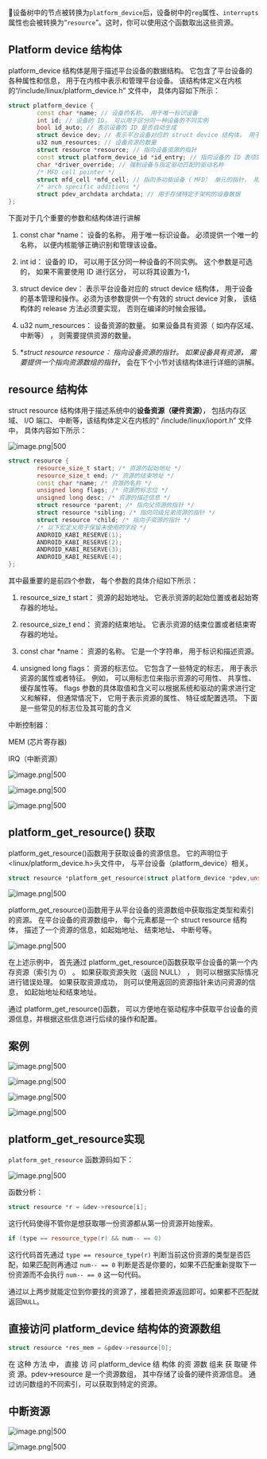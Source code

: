   
📢设备树中的节点被转换为`platform_device`后，设备树中的`reg`属性、`interrupts`属性也会被转换为“`resource`”。这时，你可以使用这个函数取出这些资源。

## Platform device 结构体

platform_device 结构体是用于描述平台设备的数据结构。 它包含了平台设备的各种属性和信息， 用于在内核中表示和管理平台设备。 该结构体定义在内核的“/include/linux/platform_device.h” 文件中， 具体内容如下所示：

```C++
struct platform_device {
        const char *name; // 设备的名称， 用于唯一标识设备
        int id; // 设备的 ID， 可以用于区分同一种设备的不同实例
        bool id_auto; // 表示设备的 ID 是否自动生成
        struct device dev; // 表示平台设备对应的 struct device 结构体， 用于设备的基本管理和操作
        u32 num_resources; // 设备资源的数量
        struct resource *resource; // 指向设备资源的指针
        const struct platform_device_id *id_entry; // 指向设备的 ID 表项的指针， 用于匹配设备和驱动
        char *driver_override; // 强制设备与指定驱动匹配的驱动名称
        /* MFD cell pointer */
        struct mfd_cell *mfd_cell; // 指向多功能设备（ MFD） 单元的指针， 用于多功能设备的描述
        /* arch specific additions */
        struct pdev_archdata archdata; // 用于存储特定于架构的设备数据
};
```

下面对于几个重要的参数和结构体进行讲解

1. const char *name： 设备的名称， 用于唯一标识设备。 必须提供一个唯一的名称， 以便内核能够正确识别和管理该设备。
    
2. int id： 设备的 ID， 可以用于区分同一种设备的不同实例。 这个参数是可选的， 如果不需要使用 ID 进行区分， 可以将其设置为-1，
    
3. struct device dev： 表示平台设备对应的 struct device 结构体， 用于设备的基本管理和操作。必须为该参数提供一个有效的 struct device 对象， 该结构体的 release 方法必须要实现， 否则在编译的时候会报错。
    
4. u32 num_resources： 设备资源的数量。 如果设备具有资源（ 如内存区域、 中断等） ， 则需要提供资源的数量。
    
5. **struct resource *resource： 指向设备资源的指针。 如果设备具有资源， 需要提供一个指向资源数组的指针**， 会在下个小节对该结构体进行详细的讲解。
    

## resource 结构体

struct resource 结构体用于描述系统中的**设备资源（硬件资源）**， 包括内存区域、 I/O 端口、 中断等，该结构体定义在内核的“ /include/linux/ioport.h” 文件中， 具体内容如下所示：

![image.png|500](https://my-obsidian-image.oss-cn-guangzhou.aliyuncs.com/2025/06/9ee2e55ba102fd3825b9b96f8c8ad78a.png)


```C++
struct resource {
        resource_size_t start; /* 资源的起始地址 */
        resource_size_t end; /* 资源的结束地址 */
        const char *name; /* 资源的名称 */
        unsigned long flags; /* 资源的标志位 */
        unsigned long desc; /* 资源的描述信息 */
        struct resource *parent; /* 指向父资源的指针 */
        struct resource *sibling; /* 指向同级兄弟资源的指针 */
        struct resource *child; /* 指向子资源的指针 */
        /* 以下宏定义用于保留未使用的字段 */
        ANDROID_KABI_RESERVE(1);
        ANDROID_KABI_RESERVE(2);
        ANDROID_KABI_RESERVE(3);
        ANDROID_KABI_RESERVE(4);
};
```

其中最重要的是前四个参数， 每个参数的具体介绍如下所示：

1. resource_size_t start： 资源的起始地址。 它表示资源的起始位置或者起始寄存器的地址。
    
2. resource_size_t end： 资源的结束地址。 它表示资源的结束位置或者结束寄存器的地址。
    
3. const char *name： 资源的名称。 它是一个字符串， 用于标识和描述资源。
    
4. unsigned long flags： 资源的标志位。 它包含了一些特定的标志， 用于表示资源的属性或者特征。 例如， 可以用标志位来指示资源的可用性、 共享性、 缓存属性等。 flags 参数的具体取值和含义可以根据系统和驱动的需求进行定义和解释， 但通常情况下， 它用于表示资源的属性、 特征或配置选项。 下面是一些常见的标志位及其可能的含义
    

中断控制器：

MEM (芯片寄存器)

IRQ（中断资源）

![image.png|500](https://my-obsidian-image.oss-cn-guangzhou.aliyuncs.com/2025/06/74d30a4281f29713b36c646b46feadc3.png)


![image.png|500](https://my-obsidian-image.oss-cn-guangzhou.aliyuncs.com/2025/06/c3f2787d1ce94c2cf2343a93213a7f13.png)


![image.png|500](https://my-obsidian-image.oss-cn-guangzhou.aliyuncs.com/2025/06/72363cd9c3f7dbab736ca67b09a01974.png)


## platform_get_resource() 获取

platform_get_resource()函数用于获取设备的资源信息。 它的声明位于<linux/platform_device.h>头文件中， 与平台设备（platform_device）相关。

```C++
struct resource *platform_get_resource(struct platform_device *pdev,unsigned int type, unsigned int num);
```

  
![image.png|500](https://my-obsidian-image.oss-cn-guangzhou.aliyuncs.com/2025/06/2a02b3eb36a53d29f02ff07b00ba557a.png)


platform_get_resource()函数用于从平台设备的资源数组中获取指定类型和索引的资源。 在平台设备的资源数组中， 每个元素都是一个 struct resource 结构体， 描述了一个资源的信息，如起始地址、 结束地址、 中断号等。

![image.png|500](https://my-obsidian-image.oss-cn-guangzhou.aliyuncs.com/2025/06/45b5ba4184fc89c3416d143fb7011fbd.png)


在上述示例中， 首先通过 platform_get_resource()函数获取平台设备的第一个内存资源（索引为 0） 。 如果获取资源失败（返回 NULL） ， 则可以根据实际情况进行错误处理。 如果获取资源成功， 则可以使用返回的资源指针来访问资源的信息， 如起始地址和结束地址。

通过 platform_get_resource()函数， 可以方便地在驱动程序中获取平台设备的资源信息，并根据这些信息进行后续的操作和配置。

  

## 案例

![image.png|500](https://my-obsidian-image.oss-cn-guangzhou.aliyuncs.com/2025/06/0b8767e1642f66137573f6e7d8692960.png)


![image.png|500](https://my-obsidian-image.oss-cn-guangzhou.aliyuncs.com/2025/06/0395b57c3ac9b9a5cf95e89412a5c2b4.png)


![image.png|500](https://my-obsidian-image.oss-cn-guangzhou.aliyuncs.com/2025/06/0324f291f1918b05377a98365cc4c500.png)


![image.png|500](https://my-obsidian-image.oss-cn-guangzhou.aliyuncs.com/2025/06/4a57f09d70f173bfb37e1819882d984e.png)


## platform_get_resource实现

  

`platform_get_resource` 函数源码如下：

![image.png|500](https://my-obsidian-image.oss-cn-guangzhou.aliyuncs.com/2025/06/b7fe9cce1a48214f97d3e835b3c264bc.png)


函数分析：

```C++
struct resource *r = &dev->resource[i];
```

这行代码使得不管你是想获取哪一份资源都从第一份资源开始搜索。

```C++
if (type == resource_type(r) && num-- == 0)
```

这行代码首先通过 `type == resource_type(r)` 判断当前这份资源的类型是否匹配，如果匹配则再通过 `num-- == 0` 判断是否是你要的，如果不匹配重新提取下一份资源而不会执行 `num-- == 0` 这一句代码。

通过以上两步就能定位到你要找的资源了，接着把资源返回即可。如果都不匹配就返回`NULL`。

## 直接访问 platform_device 结构体的资源数组

```c
struct resource *res_mem = &pdev->resource[0];
```

在 这种 方法 中， 直接 访 问 platform_device 结 构体 的资 源数 组来 获 取硬 件资 源。pdev->resource 是一个资源数组， 其中存储了设备的硬件资源信息。 通过访问数组的不同索引，可以获取到特定的资源。

  

## 中断资源

![image.png|500](https://my-obsidian-image.oss-cn-guangzhou.aliyuncs.com/2025/06/b779e00f4a5541b5da1037eecaa827ac.png)


![image.png|500](https://my-obsidian-image.oss-cn-guangzhou.aliyuncs.com/2025/06/f1454ffd88f3a7246494223dc96cc57d.png)
